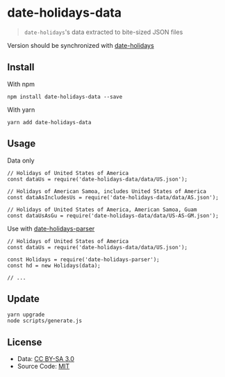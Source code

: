 # date-holidays-data

> `date-holidays`'s data extracted to bite-sized JSON files

Version should be synchronized with [date-holidays](https://github.com/commenthol/date-holidays) 

## Install

With npm
```
npm install date-holidays-data --save
```

With yarn

```
yarn add date-holidays-data
```

## Usage

Data only

```
// Holidays of United States of America
const dataUs = require('date-holidays-data/data/US.json');

// Holidays of American Samoa, includes United States of America
const dataAsIncludesUs = require('date-holidays-data/data/AS.json');

// Holidays of United States of America, American Samoa, Guam
const dataUsAsGu = require('date-holidays-data/data/US-AS-GM.json');
```

Use with [date-holidays-parser](https://github.com/commenthol/date-holidays-parser)
```
// Holidays of United States of America
const dataUs = require('date-holidays-data/data/US.json');

const Holidays = require('date-holidays-parser');
const hd = new Holidays(data);

// ...
```

## Update

```
yarn upgrade
node scripts/generate.js
```

## License

- Data: [CC BY-SA 3.0](https://creativecommons.org/licenses/by-sa/3.0/)
- Source Code: [MIT](https://opensource.org/licenses/MIT)

